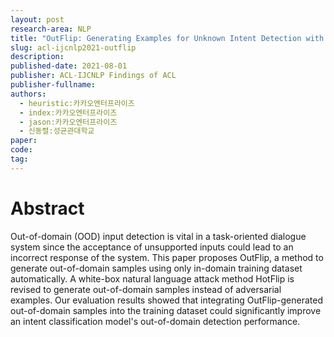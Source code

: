 ```yaml
---
layout: post
research-area: NLP
title: "OutFlip: Generating Examples for Unknown Intent Detection with Natural Language Attack"
slug: acl-ijcnlp2021-outflip
description:
published-date: 2021-08-01
publisher: ACL-IJCNLP Findings of ACL
publisher-fullname:
authors:
  - heuristic:카카오엔터프라이즈
  - index:카카오엔터프라이즈
  - jason:카카오엔터프라이즈
  - 신동렬:성균관대학교
paper:
code:
tag:
---
```


# Abstract

Out-of-domain (OOD) input detection is vital in a task-oriented dialogue system since the acceptance of unsupported inputs could lead to an incorrect response of the system. This paper proposes OutFlip, a method to generate out-of-domain samples using only in-domain training dataset automatically. A white-box natural language attack method HotFlip is revised to generate out-of-domain samples instead of adversarial examples. Our evaluation results showed that integrating OutFlip-generated out-of-domain samples into the training dataset could significantly improve an intent classification model's out-of-domain detection performance.
